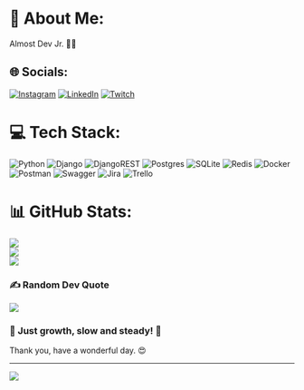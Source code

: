 # 💫 About Me:
Almost Dev Jr. 🙏🤙


## 🌐 Socials:
[![Instagram](https://img.shields.io/badge/Instagram-%23E4405F.svg?logo=Instagram&logoColor=white)](https://instagram.com/joohnrios) [![LinkedIn](https://img.shields.io/badge/LinkedIn-%230077B5.svg?logo=linkedin&logoColor=white)](https://linkedin.com/in/joohnrios) [![Twitch](https://img.shields.io/badge/Twitch-%239146FF.svg?logo=Twitch&logoColor=white)](https://twitch.tv/morezao) 

# 💻 Tech Stack:
![Python](https://img.shields.io/badge/python-3670A0?style=plastic&logo=python&logoColor=ffdd54) ![Django](https://img.shields.io/badge/django-%23092E20.svg?style=plastic&logo=django&logoColor=white) ![DjangoREST](https://img.shields.io/badge/DJANGO-REST-ff1709?style=plastic&logo=django&logoColor=white&color=ff1709&labelColor=gray) ![Postgres](https://img.shields.io/badge/postgres-%23316192.svg?style=plastic&logo=postgresql&logoColor=white) ![SQLite](https://img.shields.io/badge/sqlite-%2307405e.svg?style=plastic&logo=sqlite&logoColor=white) ![Redis](https://img.shields.io/badge/redis-%23DD0031.svg?style=plastic&logo=redis&logoColor=white) ![Docker](https://img.shields.io/badge/docker-%230db7ed.svg?style=plastic&logo=docker&logoColor=white) ![Postman](https://img.shields.io/badge/Postman-FF6C37?style=plastic&logo=postman&logoColor=white) ![Swagger](https://img.shields.io/badge/-Swagger-%23Clojure?style=plastic&logo=swagger&logoColor=white) ![Jira](https://img.shields.io/badge/jira-%230A0FFF.svg?style=plastic&logo=jira&logoColor=white) ![Trello](https://img.shields.io/badge/Trello-%23026AA7.svg?style=plastic&logo=Trello&logoColor=white)
# 📊 GitHub Stats:
![](https://github-readme-stats.vercel.app/api?username=joohnrios&theme=dark&hide_border=false&include_all_commits=false&count_private=false)<br/>
![](https://github-readme-streak-stats.herokuapp.com/?user=joohnrios&theme=dark&hide_border=false)<br/>
![](https://github-readme-stats.vercel.app/api/top-langs/?username=joohnrios&theme=dark&hide_border=false&include_all_commits=false&count_private=false&layout=compact)

### ✍️ Random Dev Quote
![](https://quotes-github-readme.vercel.app/api?type=horizontal&theme=radical)

### :rocket: Just growth, slow and steady! :rocket:
Thank you, have a wonderful day. :heart_eyes:

---
[![](https://visitcount.itsvg.in/api?id=joohnrios&icon=0&color=0)](https://visitcount.itsvg.in)

<!-- Proudly created with GPRM ( https://gprm.itsvg.in ) -->

